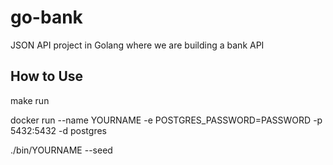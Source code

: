 # go-bank
JSON API project in Golang where we are building a bank API

## How to Use
make run

docker run --name YOURNAME -e POSTGRES_PASSWORD=PASSWORD -p 5432:5432 -d postgres


./bin/YOURNAME --seed
